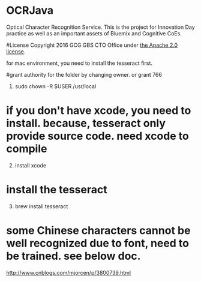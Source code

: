 # OCRJava
Optical Character Recognition Service. This is the project for Innovation Day practice as well as an important assets of Bluemix and Cognitive CoEs.

#License
Copyright 2016 GCG GBS CTO Office under [the Apache 2.0 license](LICENSE).


for mac environment,  you need to install the tesseract first.

#grant authority for the folder by changing owner. or grant 766
1. sudo chown -R $USER /usr/local

# if you don't have xcode, you need to install.  because, tesseract only provide source code. need xcode to compile
2. install xcode

#  install the tesseract
3. brew install tesseract

# some Chinese characters cannot be well recognized due to font, need to be trained. see below doc.
http://www.cnblogs.com/mjorcen/p/3800739.html
